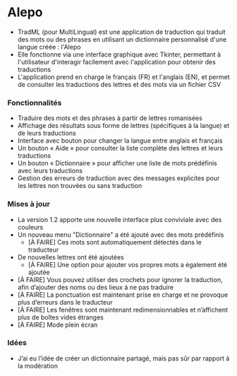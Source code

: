 
# Alepo

- TradML (pour MultiLingual) est une application de traduction qui traduit des mots ou des phrases en utilisant un dictionnaire personnalisé d'une langue créée : l'Alepo
- Elle fonctionne via une interface graphique avec Tkinter, permettant à l'utilisateur d'interagir facilement avec l'application pour obtenir des traductions
- L'application prend en charge le français (FR) et l'anglais (EN), et permet de consulter les traductions des lettres et des mots via un fichier CSV

### Fonctionnalités

- Traduire des mots et des phrases à partir de lettres romanisées
- Affichage des résultats sous forme de lettres (spécifiques à la langue) et de leurs traductions
- Interface avec bouton pour changer la langue entre anglais et français
- Un bouton « Aide » pour consulter la liste complète des lettres et leurs traductions
- Un bouton « Dictionnaire » pour afficher une liste de mots prédéfinis avec leurs traductions
- Gestion des erreurs de traduction avec des messages explicites pour les lettres non trouvées ou sans traduction

### Mises à jour

- La version 1.2 apporte une nouvelle interface plus conviviale avec des couleurs
- Un nouveau menu "Dictionnaire" a été ajouté avec des mots prédéfinis
  - [À FAIRE] Ces mots sont automatiquement détectés dans le traducteur
- De nouvelles lettres ont été ajoutées
  - [À FAIRE] Une option pour ajouter vos propres mots a également été ajoutée
- [À FAIRE] Vous pouvez utiliser des crochets pour ignorer la traduction, afin d’ajouter des noms ou des lieux à ne pas traduire
- [À FAIRE] La ponctuation est maintenant prise en charge et ne provoque plus d’erreurs dans le traducteur
- [À FAIRE] Les fenêtres sont maintenant redimensionnables et n’affichent plus de boîtes vides étranges
- [À FAIRE] Mode plein écran

### Idées

  - J’ai eu l’idée de créer un dictionnaire partagé, mais  pas sûr par rapport à la modération

